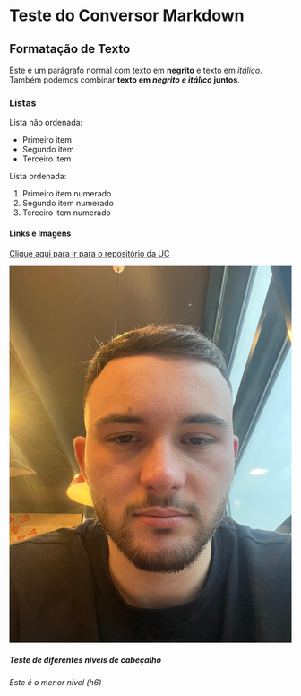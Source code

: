 # Teste do Conversor Markdown

## Formatação de Texto
Este é um parágrafo normal com texto em **negrito** e texto em *itálico*.
Também podemos combinar **texto em *negrito e itálico* juntos**.

### Listas
Lista não ordenada:
* Primeiro item
* Segundo item
* Terceiro item

Lista ordenada:
1. Primeiro item numerado
2. Segundo item numerado
3. Terceiro item numerado

#### Links e Imagens
[Clique aqui para ir para o repositório da UC](https://github.com/Gon58/PL2025-A104079)

![Foto](pic.jpeg)

##### Teste de diferentes níveis de cabeçalho
###### Este é o menor nível (h6)